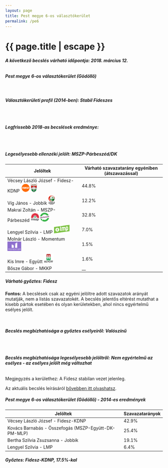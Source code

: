 ```yaml
---
layout: page
title: Pest megye 6-os választókerület
permalink: /pe6
---
```


<h1 class="page-title">{{ page.title | escape }}</h1>

<div class="section">
    <div class="row">
          <div class="col s12"><h6><span><strong>A következő becslés várható időpontja: 2018. március 12.</strong></span></h6>
		  <h5>Pest megye 6-os választókerület (Gödöllő)</h5>
<br/><h6><strong>Választókerületi profil (2014-ben): <span id="profil">Stabil Fideszes</span></strong></h6>
<br/>
<h6><strong>Legfrissebb 2018-as becslések eredménye:</strong></h6><br/>
			<h5><strong>Legesélyesebb ellenzéki jelölt: <span id="masodik">MSZP-Párbeszéd/DK </span><span id="esely2"></span><span></span></strong></h5>
<table class="striped">
              <thead>
                <tr>
                    <th>Jelöltek</th>
                    <th>Várható szavazatarány egyéniben (átszavazással)</th>
                </tr>
              </thead>
              <tbody>
             <tr>
                  <td>Vécsey László József - Fidesz-KDNP <img src="images/fideszkdnp_logo.png" style="width:55px;height:30px;"></td>
				  <td id="id_fidesz">44.8%</td>
			</tr>
			<tr><td>Víg János - Jobbik <img src="images/jobbik_logo.png" style="width:23px;height:30px;"></td><td id="id_jobbik">12.2%</td></tr>
<tr>
                  <td>Makrai Zoltán - MSZP-Párbeszéd <img src="images/mszpparbeszed_logo.png" style="width:60px;height:30px;"></td>
				  <td id="id_baloldal">32.8%</td>
			</tr>
			<tr>
                  <td>Lengyel Szilvia - LMP <img src="images/lmp_logo.png" style="width:52px;height:30px;"></td>
				  <td id="lmp">7.0%</td>
			</tr>
			<tr>
				  <td>Molnár László - Momentum <img src="images/momentum_logo.png" style="width:44px;height:30px;"></td>
				  <td id="id_momentum">1.5%</td>
			</tr>
<tr>
<td>Kis Imre -  Együtt <img src="images/egyutt_logo.png" style="width:31px;height:30px;"></td>
<td id="id_egyutt">1.6%</td>
</tr>           
<tr>
<td>Bősze Gábor - MKKP</td>
<td id="id_egyeb">__</td>
</tr>       
              </tbody>
            </table><h5>Várható győztes: <span id="gyoztes">Fidesz </span><span id="esely"></span><span></span></h5>
			
			
<p><strong>Fontos:</strong> A becslések csak az egyéni jelöltre adott szavazatok arányát mutatják, nem a listás szavazatokét. A becslés jelentős eltérést mutathat a kisebb pártok esetében és olyan kerületekben, ahol nincs egyértelmű esélyes jelölt.</p>
<br/>
			<h6><strong>Becslés megbízhatósága a győztes esélyeiről: Valószínű</strong> </h6>
<br/><h6><strong>Becslés megbízhatósága legesélyesebb jelöltről:</strong> <strong><span id="biztos_jelolt">Nem egyértelmű az esélyes - az esélyes jelölt még változhat</span></strong></h6>
<p>Megjegyzés a kerülethez: A Fidesz stabilan vezet jelenleg.</p>
<p>Az aktuális becslés leírásáról <a href="../metodologia#0305">bővebben itt olvashatsz</a>.</p>
          </div>
    </div>
</div>

<div class="section">
    <div class="row">
          <div class="col s12">
		  <h5>Pest megye 6-os választókerület (Gödöllő) - 2014-es eredmények</h5>
            <table class="striped">
              <thead>
                <tr>
                    <th>Jelöltek</th>
                    <th>Szavazatarányok</th>
                </tr>
              </thead>
              <tbody>
             <tr>
                  <td>Vécsey László József - Fidesz-KDNP</td>
				  <td>42.9%</td>
			</tr>
			<tr>
			      <td>Kovács Barnabás - Összefogás (MSZP-Együtt-DK-PM-MLP)</td>
				  <td>25.4%</td>  
			</tr>
			<tr>
			      <td>Bertha Szilvia Zsuzsanna - Jobbik</td>
				  <td>19.1%</td>
			</tr>
			<tr>
				  <td>Lengyel Szilvia - LMP</td>
				  <td>6.4%</td>
			</tr>  	
              </tbody>
            </table>
			<h5>Győztes: Fidesz-KDNP, 17.5%-kal</h5>
          </div>
    </div>
</div>
